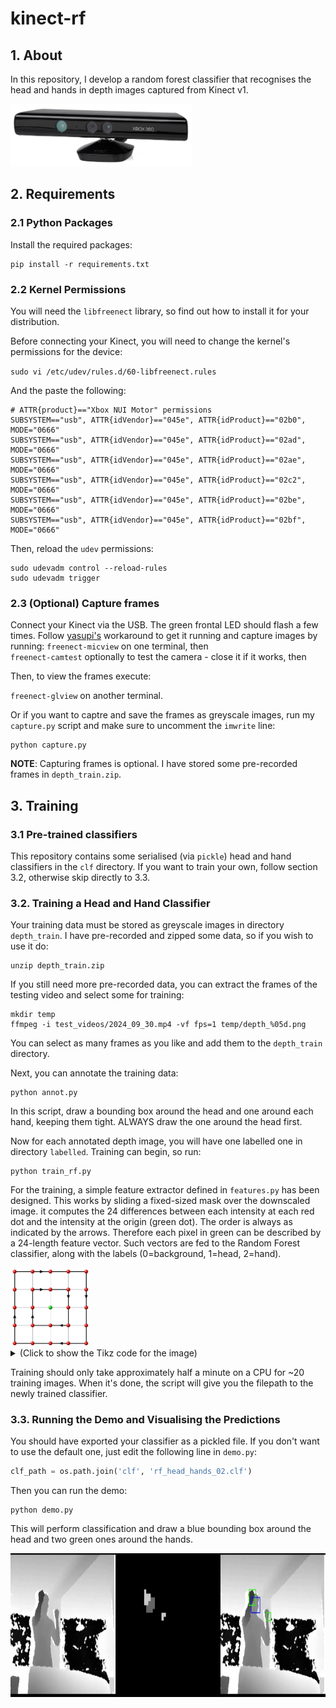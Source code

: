 # kinect-rf

## 1. About

In this repository, I develop a random forest classifier that recognises the
head and hands in depth images captured from Kinect v1.

<img src="https://raw.githubusercontent.com/leonmavr/kinect-rf/refs/heads/master/assets/kinect-v1.png" alt="Kinect v1" height="100">

## 2. Requirements

### 2.1 Python Packages

Install the required packages:

```
pip install -r requirements.txt
```

### 2.2 Kernel Permissions

You will need the `libfreenect` library, so find out how to install it for
your distribution.

Before connecting your Kinect, you will need to change the kernel's permissions
for the device:

`sudo vi /etc/udev/rules.d/60-libfreenect.rules `

And the paste the following:

```
# ATTR{product}=="Xbox NUI Motor" permissions
SUBSYSTEM=="usb", ATTR{idVendor}=="045e", ATTR{idProduct}=="02b0", MODE="0666"
SUBSYSTEM=="usb", ATTR{idVendor}=="045e", ATTR{idProduct}=="02ad", MODE="0666"
SUBSYSTEM=="usb", ATTR{idVendor}=="045e", ATTR{idProduct}=="02ae", MODE="0666"
SUBSYSTEM=="usb", ATTR{idVendor}=="045e", ATTR{idProduct}=="02c2", MODE="0666"
SUBSYSTEM=="usb", ATTR{idVendor}=="045e", ATTR{idProduct}=="02be", MODE="0666"
SUBSYSTEM=="usb", ATTR{idVendor}=="045e", ATTR{idProduct}=="02bf", MODE="0666"
```

Then, reload the `udev` permissions:

```
sudo udevadm control --reload-rules
sudo udevadm trigger
```

### 2.3 (Optional) Capture frames

Connect your Kinect via the USB. The green frontal LED should flash a few
times. Follow [yasupi's](https://github.com/OpenKinect/libfreenect/issues/580#issuecomment-643440616)
workaround to get it running and capture images by running:
`freenect-micview` on one terminal, then  
`freenect-camtest` optionally to test the camera - close it if it works, then  

Then, to view the frames execute:

`freenect-glview` on another terminal.

Or if you want to captre and save the frames as greyscale images, run my
`capture.py` script and make sure to uncomment the `imwrite` line:

```
python capture.py
```

**NOTE**: Capturing frames is optional. I have stored some pre-recorded frames
in `depth_train.zip`.

## 3. Training

### 3.1 Pre-trained classifiers

This repository contains some serialised (via `pickle`) head and hand
classifiers in the `clf` directory. If you want to train your own, follow
section 3.2, otherwise skip directly to 3.3.

### 3.2. Training a Head and Hand Classifier

Your training data must be stored as greyscale images in directory
`depth_train`. I have pre-recorded and zipped some data, so if you wish to use
it do:

```
unzip depth_train.zip
```

If you still need more pre-recorded data, you can extract the frames of the
testing video and select some for training:

```
mkdir temp
ffmpeg -i test_videos/2024_09_30.mp4 -vf fps=1 temp/depth_%05d.png
```

You can select as many frames as you like and add them to the `depth_train`
directory.

Next, you can annotate the training data:

```
python annot.py
```

In this script, draw a bounding box around the head and one around each hand,
keeping them tight. ALWAYS draw the one around the head first.

Now for each annotated depth image, you will have one labelled one in directory
`labelled`. Training can begin, so run:

```
python train_rf.py
```

For the training, a simple feature extractor defined in `features.py` has been
designed. This works by sliding a fixed-sized mask over the downscaled image.
it computes the 24 differences between each intensity at each red dot and the
intensity at the origin (green dot). The order is always as indicated by the
arrows. Therefore each pixel in green can be described by a 24-length feature
vector. Such vectors are fed to the Random Forest classifier, along with the
labels (0=background, 1=head, 2=hand).


<img src="https://raw.githubusercontent.com/leonmavr/kinect-rf/refs/heads/master/assets/feature_mask.png" alt="feature mask" style="width: 25%; height: auto;">

<details>
  

  
  <summary>(Click to show the Tikz code for the image)</summary>

  ```
  \begin{tikzpicture}
    % grid dimensions
    \def\rows{4}
    \def\cols{4}
    \def\step{1.5} % Distance between grid lines
    
    % draw the grid
    \foreach \i in {0,...,\rows} {
        \draw[very thin] (0, \i * \step) -- (\cols * \step, \i * \step); % Horizontal lines
    }
    \foreach \j in {0,...,\cols} {
        \draw[very thin] (\j * \step, 0) -- (\j * \step, \rows * \step); % Vertical lines
    }

    % thicker outer and inner rings
    \draw [ultra thick] (0,0) -- (4*\step,0) -- (4*\step,4*\step) -- (0,4*\step) -- (0,0);
    \draw [ultra thick] (\step,\step) -- (3*\step,\step) -- (3*\step,3*\step) -- (\step,3*\step) -- (\step,\step);
    % arrows to show the order of the features
    \draw [-Latex,ultra thick] (\step,4*\step) -- (1.65*\step,4*\step);
    \draw [Latex-,ultra thick] (4*\step,2.45*\step) -- (4*\step,4*\step);
    \draw [-Latex,ultra thick] (3*\step,0) -- (2.45*\step,0);
    \draw [-Latex,ultra thick] (0,\step) -- (0,1.65*\step);

    \draw [-Latex,ultra thick] (\step,3*\step) -- (1.65*\step,3*\step);
    \draw [Latex-,ultra thick] (3*\step,2.45*\step) -- (3*\step,3*\step);
    \draw [-Latex,ultra thick] (3*\step,\step) -- (2.45*\step,\step);
    \draw [-Latex,ultra thick] (\step,\step) -- (\step,1.65*\step);

    \tikzset{
        red sphere/.style={
            ball color=red, circle, shading=ball, minimum size=6pt
        },
        green sphere/.style={
            ball color=green, circle, shading=ball, minimum size=6pt
        }
    }
    
    \foreach \i in {0, 1, 2, 3, 4} {
        \foreach \j in {0, 1, 2, 3, 4} {
            \node[red sphere] at (\j * \step, \i * \step) {};
        }
    }
    
    % Green sphere at the center
    \node[green sphere] at (2 * \step, 2 * \step) {};

  \end{tikzpicture}

  ```

</details>

Training should only take approximately half a minute on a CPU for ~20 training images.
When it's done, the script will give you the filepath to the newly trained
classifier.

### 3.3. Running the Demo and Visualising the Predictions

You should have exported your classifier as a pickled file. If you don't want to
use the default one, just edit the following line in `demo.py`:

```python
clf_path = os.path.join('clf', 'rf_head_hands_02.clf')
```

Then you can run the demo:

```
python demo.py
```

This will perform classification and draw a blue bounding box around the head
and two green ones around the hands.

<img src="https://raw.githubusercontent.com/leonmavr/kinect-rf/refs/heads/master/assets/demo_screenshot.png" alt="demo screenshot" height="230">
